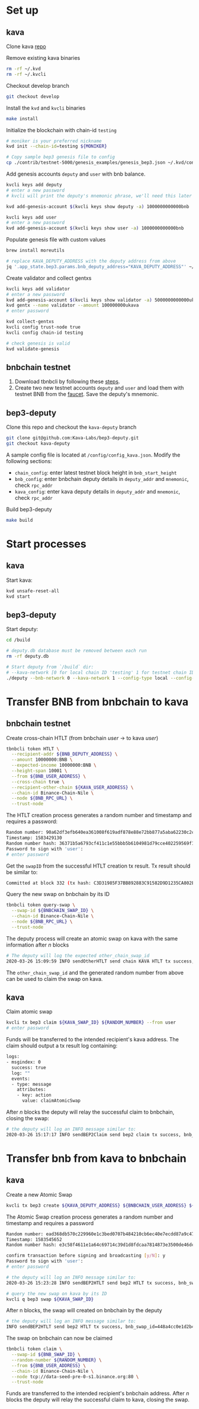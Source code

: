 # Set up

## kava

Clone kava [repo](https://github.com/Kava-Labs/kava)

Remove existing kava binaries

```bash
rm -rf ~/.kvd
rm -rf ~/.kvcli
```

Checkout develop branch

```bash
git checkout develop
```

Install the `kvd` and `kvcli` binaries

```bash
make install
```

Initialize the blockchain with chain-id `testing`

```bash
# moniker is your preferred nickname
kvd init --chain-id=testing ${MONIKER}
```

```bash
# Copy sample bep3 genesis file to config
cp ./contrib/testnet-5000/genesis_examples/genesis_bep3.json ~/.kvd/config/genesis.json
```

Add genesis accounts `deputy` and `user` with bnb balance.

```bash
kvcli keys add deputy
# enter a new password
# kvcli will print the deputy's mnemonic phrase, we'll need this later

kvd add-genesis-account $(kvcli keys show deputy -a) 1000000000000bnb

kvcli keys add user
# enter a new password
kvd add-genesis-account $(kvcli keys show user -a) 1000000000000bnb
```

Populate genesis file with custom values

```bash
brew install moreutils

# replace KAVA_DEPUTY_ADDRESS with the deputy address from above
jq '.app_state.bep3.params.bnb_deputy_address="KAVA_DEPUTY_ADDRESS"' ~/.kvd/config/genesis.json|sponge ~/.kvd/config/genesis.json
```

Create validator and collect gentxs

```bash
kvcli keys add validator
# enter a new password
kvd add-genesis-account $(kvcli keys show validator -a) 5000000000000ukava
kvd gentx --name validator --amount 100000000ukava
# enter password

kvd collect-gentxs
kvcli config trust-node true
kvcli config chain-id testing

# check genesis is valid
kvd validate-genesis
```

## bnbchain testnet

1. Download tbnbcli by following these [steps](https://docs.binance.org/fullnode.html).
2. Create two new testnet accounts `deputy` and `user` and load them with testnet BNB from the [faucet](https://www.binance.vision/tutorials/binance-dex-funding-your-testnet-account). Save the deputy's mnemonic.

## bep3-deputy

Clone this repo and checkout the `kava-deputy` branch

```bash
git clone git@github.com:Kava-Labs/bep3-deputy.git
git checkout kava-deputy
```

A sample config file is located at `/config/config_kava.json`. Modify the following sections:

- `chain_config`: enter latest testnet block height in `bnb_start_height`
- `bnb_config`: enter bnbchain deputy details in `deputy_addr` and `mnemonic`, check `rpc_addr`
- `kava_config`: enter kava deputy details in `deputy_addr` and `mnemonic`, check `rpc_addr`

Build bep3-deputy

```bash
make build
```

# Start processes

## kava

Start kava:

```bash
kvd unsafe-reset-all
kvd start
```

## bep3-deputy

Start deputy:

```bash
cd /build

# deputy.db database must be removed between each run
rm -rf deputy.db

# Start deputy from `/build` dir:
# --kava-network [0 for local chain ID 'testing' 1 for testnet chain ID 'kava-testnet-5000']
./deputy --bnb-network 0 --kava-network 1 --config-type local --config-path "../config/test_config_kava.json"
```

# Transfer BNB from bnbchain to kava

## bnbchain testnet

Create cross-chain HTLT (from bnbchain _user_ -> to kava _user_)

```bash
tbnbcli token HTLT \
  --recipient-addr ${BNB_DEPUTY_ADDRESS} \
  --amount 10000000:BNB \
  --expected-income 10000000:BNB \
  --height-span 10001 \
  --from ${BNB_USER_ADDRESS} \
  --cross-chain true \
  --recipient-other-chain ${KAVA_USER_ADDRESS} \
  --chain-id Binance-Chain-Nile \
  --node ${BNB_RPC_URL} \
  --trust-node
```

The HTLT creation process generates a random number and timestamp and requires a password:

```bash
Random number: 90a62df3efb640ea361008f619adf878e88e72bb877a5aba62230c2c3bb2c94f
Timestamp: 1583429130
Random number hash: 36371b5a6793cf411c1e55bbb5b6104981d79cce402259569f18bd044fb07303
Password to sign with 'user':
# enter password
```

Get the `swapID` from the successful HTLT creation tx result. Tx result should be similar to:

```bash
Committed at block 332 (tx hash: C3D31985F37BB892883C91582D9D1235CA802E87DABCBF064BAB91E8D057696F, response: {Code:0 Data:[134 192 154 45 198 112 54 2 217 65 59 208 153 156 212 105 166 72 239 14 19 136 176 188 147 245 107 229 212 214 157 109] Log:Msg 0: swapID: 86c09a2dc6703602d9413bd0999cd469a648ef0e1388b0bc93f56be5d4d69d6d Info: GasWanted:0 GasUsed:0 Events:[{Type: Attributes:[{Key:[115 101 110 100 101 114] Value:[98 110 98 49 117 114 102 101 114 109 99 103 57 50 100 119 113 51 54 53 55 50 99 120 52 120 103 56 52 119 112 107 51 108 102 112 107 115 114 53 103 55] XXX_NoUnkeyedLiteral:{} XXX_unrecognized:[] XXX_sizecache:0} {Key:[114 101 99 105 112 105 101 110 116] Value:[98 110 98 49 119 120 101 112 108 121 119 55 120 56 97 97 104 121 57 51 119 57 54 121 104 119 109 55 120 99 113 51 107 101 52 102 56 103 101 57 51 117] XXX_NoUnkeyedLiteral:{} XXX_unrecognized:[] XXX_sizecache:0} {Key:[97 99 116 105 111 110] Value:[72 84 76 84] XXX_NoUnkeyedLiteral:{} XXX_unrecognized:[] XXX_sizecache:0}] XXX_NoUnkeyedLiteral:{} XXX_unrecognized:[] XXX_sizecache:0}] Codespace: XXX_NoUnkeyedLiteral:{} XXX_unrecognized:[] XXX_sizecache:0})
```

Query the new swap on bnbchain by its ID

```bash
tbnbcli token query-swap \
  --swap-id ${BNBCHAIN_SWAP_ID} \
  --chain-id Binance-Chain-Nile \
  --node ${BNB_RPC_URL} \
  --trust-node
```

The deputy process will create an atomic swap on kava with the same information after _n_ blocks

```bash
# The deputy will log the expected other_chain_swap_id
2020-03-26 15:09:59 INFO sendOtherHTLT send chain KAVA HTLT tx success, other_chain_swap_id=da89ae0c4f341ffa38345c635725bcc0d4e221b807fc7f143fabdd1e13c3b4d5, tx_hash=A3DC82B10373B30D00D30BE253DF34DADF0D57CCEAD319F09DDD3553ED2B36FC
```

The `other_chain_swap_id` and the generated random number from above can be used to claim the swap on kava.

## kava

Claim atomic swap

```bash
kvcli tx bep3 claim ${KAVA_SWAP_ID} ${RANDOM_NUMBER} --from user
# enter password
```

Funds will be transferred to the intended recipient's kava address. The claim should output a tx result log containing:

```bash
logs:
- msgindex: 0
  success: true
  log: ""
  events:
  - type: message
    attributes:
    - key: action
      value: claimAtomicSwap
```

After _n_ blocks the deputy will relay the successful claim to bnbchain, closing the swap:

```bash
# the deputy will log an INFO message similar to:
2020-03-26 15:17:17 INFO sendBEP2Claim send bep2 claim tx success, bnb_swap_id=4c4abc3fcc7a7e9b4f7d586f439c16312a20f49ab8129a00a86dd54257d79b6f, random_number=0x90e2cbb1a04a24553736adcee3c7862b536e7afaa34634d65f397812702030f2, tx_hash=37A4AB493F607041CE1367BC3FBDE382629D60808A07203C44A74A21D9D2D19A
```

# Transfer bnb from kava to bnbchain

## kava

Create a new Atomic Swap

```bash
kvcli tx bep3 create ${KAVA_DEPUTY_ADDRESS} ${BNBCHAIN_USER_ADDRESS} ${BNBCHAIN_DEPUTY_ADDRESS} now 1111111bnb 1111111bnb 360 true --from user
```

The Atomic Swap creation process generates a random number and timestamp and requires a password

```bash
Random number: ead368db570c229960e1c3bed0707b484210cb6ec40e7ecdd87a9c476a74b8ee
Timestamp: 1583545652
Random number hash: e3c58f4611e1a64c69714c39d1d8fdcaa7814873e3500de46dcbc36cd3db43d7

confirm transaction before signing and broadcasting [y/N]: y
Password to sign with 'user':
# enter password
```

```bash
# the deputy will log an INFO message similar to:
2020-03-26 15:23:28 INFO sendBEP2HTLT send bep2 HTLT tx success, bnb_swap_id=67af6df0af8817d6c6240f8f7c2139df9e15185f324b08b53caed14f83d511a9, tx_hash=AD283B9F0E5147A7AD02B846AACE1709166173A1C2BC72D1FF8BCC8F140DFDEA
```

```bash
# query the new swap on kava by its ID
kvcli q bep3 swap ${KAVA_SWAP_ID}
```

After n blocks, the swap will created on bnbchain by the deputy

```bash
# the deputy will log an INFO message similar to:
INFO sendBEP2HTLT send bep2 HTLT tx success, bnb_swap_id=448a4cc0e1d2b4bce793919fcb2e557aae44d96bc715af8e1a110f774747667d, tx_hash=0DAD58181C6537B05394F46AA42FD9C73002A6E8601205FED6FBAEEDDAE7E1D1
```

The swap on bnbchain can now be claimed

```bash
tbnbcli token claim \
  --swap-id ${BNB_SWAP_ID} \
  --random-number ${RANDOM_NUMBER} \
  --from ${BNB_USER_ADDRESS} \
  --chain-id Binance-Chain-Nile \
  --node tcp://data-seed-pre-0-s1.binance.org:80 \
  --trust-node
```

Funds are transferred to the intended recipient's bnbchain address. After _n_ blocks the deputy will relay the successful claim to kava, closing the swap.
